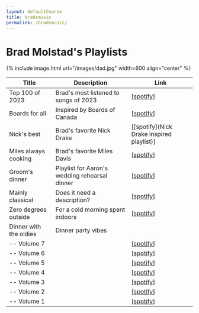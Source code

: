 ```yaml
---
layout: defaultCourse
title: bradsmusic
permalink: /bradsmusic/
---
```


# Brad Molstad's Playlists 

{% include image.html url="/images/dad.jpg" width=600 align="center" %}

| Title | Description | Link | 
| -------- | ------- | ------- |
| Top 100 of 2023 | Brad's most listened to songs of 2023 |  [[spotify](https://open.spotify.com/playlist/1MDtDskcYRs2QwIdsDISeK?si=e60d84a8528f4137)] |  
| Boards for all | Inspired by Boards of Canada  | [[spotify](https://open.spotify.com/playlist/0PoYaJX9Kx0H8V695YRO8k?si=dc67627f12874feb)] |  
|Nick's best |  Brad's favorite Nick Drake | [[spotify](Nick Drake inspired playlist)] |  
| Miles always cooking    &nbsp; &nbsp;| Brad's favorite Miles Davis | [[spotify](https://open.spotify.com/playlist/1WcMNBg0Z7ks98yAhGTTU4?si=399803bdd933430c)] |  
| Groom's dinner | Playlist for Aaron's wedding rehearsal dinner | [[spotify](https://open.spotify.com/playlist/6NrsjZjWbFAPJds1192AG2?si=817b534cac104534)] |  
| Mainly classical | Does it need a description? | [[spotify](https://open.spotify.com/playlist/6v0XNYhAFmKCuIjab5TyJz?si=461c4e42285c4565)] |  
| Zero degrees outside | For a cold morning spent indoors | [[spotify](https://open.spotify.com/playlist/3a3UxeePsYFabKr5MtpZBh?si=6374955e337f4b4e)] |  
| Dinner with the oldies &nbsp;| Dinner party vibes |     |  
| -- Volume 7 | | [[spotify](https://open.spotify.com/playlist/60LssRB3nYtDRqw5y4LfiG?si=a53300d4144342f4)] |  
| -- Volume 6 | | [[spotify](https://open.spotify.com/playlist/7xorKtoBDIJzUg5agt1diR?si=444bda68afa84a30)] |  
| -- Volume 5 | | [[spotify](https://open.spotify.com/playlist/58BXEX4AjlUmO0b9bOwI5l?si=b4a5e34879e043e4)] |  
| -- Volume 4 | | [[spotify](https://open.spotify.com/playlist/70ZCuQRWZeyDezqLx5R6Xs?si=f49fa9405d4f4cde)] |  
| -- Volume 3 | | [[spotify](https://open.spotify.com/playlist/4tGVFIxwt4XGv9a36TCMkt?si=353cacdcc2e249f0)] |  
| -- Volume 2 | | [[spotify](https://open.spotify.com/playlist/4kfq8quC1bl9ZWQfbct6Ds?si=cfa8da472b1b4030)] |  
| -- Volume 1 | | [[spotify](https://open.spotify.com/playlist/3e303nLnS3pq1CCXimm7BR?si=d44a6ce5b6d14b6e)] |  

 

